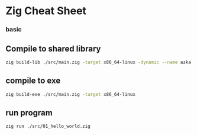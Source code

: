 # Zig Cheat Sheet


### basic
## Compile to shared library
```bash
zig build-lib ./src/main.zig -target x86_64-linux -dynamic --name azka
```

## compile to exe
```bash
zig build-exe ./src/main.zig -target x86_64-linux
```

## run program

```bash
zig run ./src/01_hello_world.zig
```